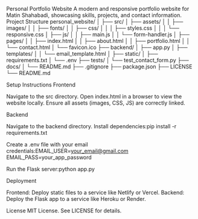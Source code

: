 Personal Portfolio Website
A modern and responsive portfolio website for Matin Shahabadi, showcasing skills, projects, and contact information.
Project Structure
personal_website/
│
├── src/
│   ├── assets/
│   │   ├── images/
│   │   ├── fonts/
│   │   ├── css/
│   │   │   ├── styles.css
│   │   │   └── responsive.css
│   ├── js/
│   │   ├── main.js
│   │   └── form-handler.js
│   ├── pages/
│   │   ├── index.html
│   │   ├── about.html
│   │   ├── portfolio.html
│   │   └── contact.html
│   └── favicon.ico
├── backend/
│   ├── app.py
│   ├── templates/
│   │   └── email_template.html
│   ├── static/
│   ├── requirements.txt
│   └── .env
├── tests/
│   └── test_contact_form.py
├── docs/
│   └── README.md
├── .gitignore
├── package.json
├── LICENSE
└── README.md

Setup Instructions
Frontend

Navigate to the src directory.
Open index.html in a browser to view the website locally.
Ensure all assets (images, CSS, JS) are correctly linked.

Backend

Navigate to the backend directory.
Install dependencies:pip install -r requirements.txt


Create a .env file with your email credentials:EMAIL_USER=your_email@gmail.com
EMAIL_PASS=your_app_password


Run the Flask server:python app.py



Deployment

Frontend: Deploy static files to a service like Netlify or Vercel.
Backend: Deploy the Flask app to a service like Heroku or Render.

License
MIT License. See LICENSE for details.
